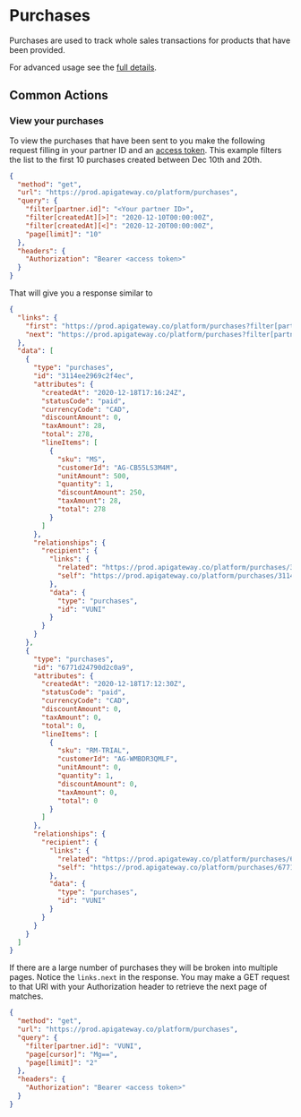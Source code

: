 # Purchases

Purchases are used to track whole sales transactions for products that have been provided. 

For advanced usage see the [full details](https://vendasta.stoplight.io/docs/openapi-specs/openapi/platform/platform.yaml/paths/~1purchases/get).

## Common Actions

### View your purchases

To view the purchases that have been sent to you make the following request filling in your partner ID and an [access token](https://vendasta.stoplight.io/docs/openapi-specs/docs/2.-Authorization/2-legged-oauth/3.-UsingAServiceAccount.md). This example filters the list to the first 10 purchases created between Dec 10th and 20th. 

```json http
{
  "method": "get",
  "url": "https://prod.apigateway.co/platform/purchases",
  "query": {
    "filter[partner.id]": "<Your partner ID>",
    "filter[createdAt][>]": "2020-12-10T00:00:00Z",
    "filter[createdAt][<]": "2020-12-20T00:00:00Z",
    "page[limit]": "10"
  },
  "headers": {
    "Authorization": "Bearer <access token>"
  }
}
```

That will give you a response similar to 

```json
{
  "links": {
    "first": "https://prod.apigateway.co/platform/purchases?filter[partner.id]=VUNI&page[cursor]=&page[limit]=2",
    "next": "https://prod.apigateway.co/platform/purchases?filter[partner.id]=VUNI&page[cursor]=Mg==&page[limit]=2"
  },
  "data": [
    {
      "type": "purchases",
      "id": "3114ee2969c2f4ec",
      "attributes": {
        "createdAt": "2020-12-18T17:16:24Z",
        "statusCode": "paid",
        "currencyCode": "CAD",
        "discountAmount": 0,
        "taxAmount": 28,
        "total": 278,
        "lineItems": [
          {
            "sku": "MS",
            "customerId": "AG-CB55LS3M4M",
            "unitAmount": 500,
            "quantity": 1,
            "discountAmount": 250,
            "taxAmount": 28,
            "total": 278
          }
        ]
      },
      "relationships": {
        "recipient": {
          "links": {
            "related": "https://prod.apigateway.co/platform/purchases/3114ee2969c2f4ec/partner",
            "self": "https://prod.apigateway.co/platform/purchases/3114ee2969c2f4ec/relationships/partner"
          },
          "data": {
            "type": "purchases",
            "id": "VUNI"
          }
        }
      }
    },
    {
      "type": "purchases",
      "id": "6771d24790d2c0a9",
      "attributes": {
        "createdAt": "2020-12-18T17:12:30Z",
        "statusCode": "paid",
        "currencyCode": "CAD",
        "discountAmount": 0,
        "taxAmount": 0,
        "total": 0,
        "lineItems": [
          {
            "sku": "RM-TRIAL",
            "customerId": "AG-WMBDR3QMLF",
            "unitAmount": 0,
            "quantity": 1,
            "discountAmount": 0,
            "taxAmount": 0,
            "total": 0
          }
        ]
      },
      "relationships": {
        "recipient": {
          "links": {
            "related": "https://prod.apigateway.co/platform/purchases/6771d24790d2c0a9/partner",
            "self": "https://prod.apigateway.co/platform/purchases/6771d24790d2c0a9/relationships/partner"
          },
          "data": {
            "type": "purchases",
            "id": "VUNI"
          }
        }
      }
    }
  ]
}
```

If there are a large number of purchases they will be broken into multiple pages. Notice the `links.next` in the response. You may make a GET request to that URI with your Authorization header to retrieve the next page of matches. 

```json http
{
  "method": "get",
  "url": "https://prod.apigateway.co/platform/purchases",
  "query": {
    "filter[partner.id]": "VUNI",
    "page[cursor]": "Mg==",
    "page[limit]": "2"
  },
  "headers": {
    "Authorization": "Bearer <access token>"
  }
}
```
